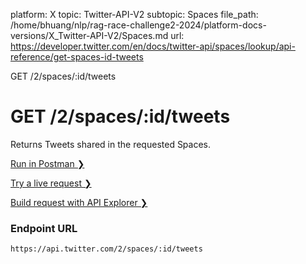 platform: X
topic: Twitter-API-V2
subtopic: Spaces
file_path: /home/bhuang/nlp/rag-race-challenge2-2024/platform-docs-versions/X_Twitter-API-V2/Spaces.md
url: https://developer.twitter.com/en/docs/twitter-api/spaces/lookup/api-reference/get-spaces-id-tweets

GET /2/spaces/:id/tweets

# GET /2/spaces/:id/tweets

Returns Tweets shared in the requested Spaces.

[Run in Postman ❯](https://t.co/twitter-api-postman) 

[Try a live request ❯](https://oauth-playground.glitch.me/?id=spaceTweets&params=%28%27query%21%28%29%7Ebody%21%27%27%7Epath%21%28%27id%21%271nAKEYqvyoAKL%27%29%29_) 

[Build request with API Explorer ❯](https://developer.twitter.com/apitools/api?endpoint=%2F2%2Fspaces%2F%7Bid%7D%2Ftweets&method=get) 

### Endpoint URL

`https://api.twitter.com/2/spaces/:id/tweets`